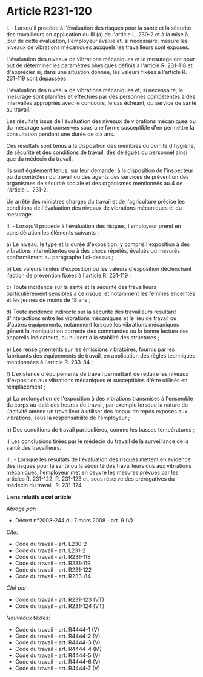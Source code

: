 # Article R231-120

I. - Lorsqu'il procède à l'évaluation des risques pour la santé et la sécurité des travailleurs en application du III (a) de
l'article L. 230-2 et à la mise à jour de cette évaluation, l'employeur évalue et, si nécessaire, mesure les niveaux de
vibrations mécaniques auxquels les travailleurs sont exposés.

L'évaluation des niveaux de vibrations mécaniques et le mesurage ont pour but de déterminer les paramètres physiques définis
à l'article R. 231-118 et d'apprécier si, dans une situation donnée, les valeurs fixées à l'article R. 231-119 sont
dépassées.

L'évaluation des niveaux de vibrations mécaniques et, si nécessaire, le mesurage sont planifiés et effectués par des
personnes compétentes à des intervalles appropriés avec le concours, le cas échéant, du service de santé au travail.

Les résultats issus de l'évaluation des niveaux de vibrations mécaniques ou du mesurage sont conservés sous une forme
susceptible d'en permettre la consultation pendant une durée de dix ans.

Ces résultats sont tenus à la disposition des membres du comité d'hygiène, de sécurité et des conditions de travail, des
délégués du personnel ainsi que du médecin du travail.

Ils sont également tenus, sur leur demande, à la disposition de l'inspecteur ou du contrôleur du travail ou des agents des
services de prévention des organismes de sécurité sociale et des organismes mentionnés au 4 de l'article L. 231-2.

Un arrêté des ministres chargés du travail et de l'agriculture précise les conditions de l'évaluation des niveaux de
vibrations mécaniques et du mesurage.

II. - Lorsqu'il procède à l'évaluation des risques, l'employeur prend en considération les éléments suivants :

a) Le niveau, le type et la durée d'exposition, y compris l'exposition à des vibrations intermittentes ou à des chocs
répétés, évalués ou mesurés conformément au paragraphe I ci-dessus ;

b) Les valeurs limites d'exposition ou les valeurs d'exposition déclenchant l'action de prévention fixées à l'article R.
231-119 ;

c) Toute incidence sur la santé et la sécurité des travailleurs particulièrement sensibles à ce risque, et notamment les
femmes enceintes et les jeunes de moins de 18 ans ;

d) Toute incidence indirecte sur la sécurité des travailleurs résultant d'interactions entre les vibrations mécaniques et le
lieu de travail ou d'autres équipements, notamment lorsque les vibrations mécaniques gênent la manipulation correcte des
commandes ou la bonne lecture des appareils indicateurs, ou nuisent à la stabilité des structures ;

e) Les renseignements sur les émissions vibratoires, fournis par les fabricants des équipements de travail, en application
des règles techniques mentionnées à l'article R. 233-84 ;

f) L'existence d'équipements de travail permettant de réduire les niveaux d'exposition aux vibrations mécaniques et
susceptibles d'être utilisés en remplacement ;

g) La prolongation de l'exposition à des vibrations transmises à l'ensemble du corps au-delà des heures de travail, par
exemple lorsque la nature de l'activité amène un travailleur à utiliser des locaux de repos exposés aux vibrations, sous la
responsabilité de l'employeur ;

h) Des conditions de travail particulières, comme les basses températures ;

i) Les conclusions tirées par le médecin du travail de la surveillance de la santé des travailleurs.

III. - Lorsque les résultats de l'évaluation des risques mettent en évidence des risques pour la santé ou la sécurité des
travailleurs dus aux vibrations mécaniques, l'employeur met en oeuvre les mesures prévues par les articles R. 231-122, R.
231-123 et, sous réserve des prérogatives du médecin du travail, R. 231-124.

**Liens relatifs à cet article**

_Abrogé par_:

  - Décret n°2008-244 du 7 mars 2008 - art. 9 (V)

_Cite_:

  - Code du travail - art. L230-2
  - Code du travail - art. L231-2
  - Code du travail - art. R231-118
  - Code du travail - art. R231-119
  - Code du travail - art. R231-122
  - Code du travail - art. R233-84

_Cité par_:

  - Code du travail - art. R231-123 (VT)
  - Code du travail - art. R231-124 (VT)

_Nouveaux textes_:

  - Code du travail - art. R4444-1 (V)
  - Code du travail - art. R4444-2 (V)
  - Code du travail - art. R4444-3 (V)
  - Code du travail - art. R4444-4 (M)
  - Code du travail - art. R4444-5 (V)
  - Code du travail - art. R4444-6 (V)
  - Code du travail - art. R4444-7 (V)
